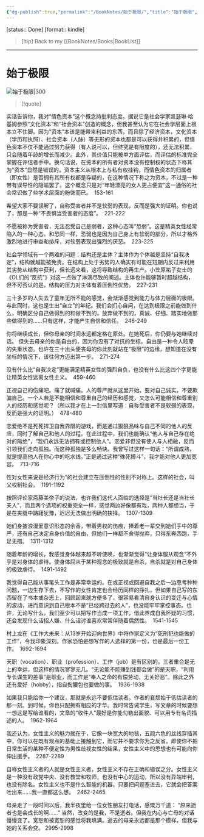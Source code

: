 ```yaml
---
{"dg-publish":true,"permalink":"/BookNotes/始于极限/","title":"始于极限","noteIcon":""}
---
```


[status:: Done]
[format:: kindle]

>[!tip] Back to my [[BookNotes/Books\|BookList]]

---
# 始于极限

![始于极限|300](https://img9.doubanio.com/view/subject/l/public/s34300626.jpg)

>[!quote]


实话告诉你，我对“情色资本”这个概念持批判态度。据说它是社会学家凯瑟琳·哈基姆参照“文化资本”和“社会资本”创造的概念，但我甚至认为它在社会学层面上根本立不住脚。因为“资本”本该是能带来利益的东西，而且除了经济资本，文化资本（学历和执照）、社会资本（人脉）等无形的资本也都是可以获得并积累的，但情色资本不仅不能通过努力获得（有人说可以，但终究是有限度的），还无法积累，只会随着年龄的增长而减少。此外，其价值只能被单方面评估，而评估的标准完全掌握在评估者手中。换句话说，在资本的所有者对资本没有控制权的状态下称其为“资本”显然是错误的。资本主义从根本上与私有权挂钩，而情色资本的归属者（即女性）是否拥有其所有权都是存疑的，在这种情况下称之为资本，不过是一种带有误导性的隐喻罢了。这个概念只是对“年轻漂亮的女人更占便宜”这一通俗的社会常识做了些学术层面的粉饰而已。
 153-161   

希望大家不要误解了，自称受害者并不是软弱的表现，反而是强大的证明。你也说了，那是一种“不畏惧当受害者的态度”。
 221-222   

不愿被称为受害者，无法忍受自己是弱者，这种心态叫“恐弱”。这是精英女性经常陷入的一种心态。和恐同一样，恐弱也是因为自己身上有软弱的部分，所以才格外激烈地进行审查和排斥，对软弱表现出强烈的厌恶。
 223-225   

社会学领域有一个两难的问题：结构还是主体？主体作为个体越是坚持“自我决定”，结构就越能被免责。在结构上处于劣势的人确实有可能在短期内反过来利用其劣势从结构中获利，但长远来看，这将导致结构的再生产。小笠原祐子女士的《OL们的“反抗”》对这一点做了淋漓尽致的阐述。主体也许能够暂时超越结构，但不可否认的是，结构的压力对主体有着压倒性优势。
 227-231   

三十多岁的人失去了童年无所不能的感觉，会渐渐感觉到能力与体力层面的极限。与此同时，这也是生出“自立”的年纪。我们会扪心自问，在达到极限之前能做到什么，明确区分自己做得到的和做不到的，放弃做不到的，真诚、仔细、踏实地做那些做得到的……只有这样，才能产生自信和信任。
 246-249   

你将继续成长，但你母亲的时间永远都定格在原处。在她死后，你仍要与她继续对话。 但失去母亲的你是自由的，因为你没有了对抗的坐标。自由是一种令人眩晕的失重状态。也许在三十出头便丧母的你此刻就站在“极限”的边缘，想知道在没有坐标的情况下，该往何方迈出第一步。
 271-274   

没有什么比“自我决定”更能满足精英女性的强烈自负，也没有什么比这四个字更能让精英女性远离女性主义。
 459-460   

正视自己的伤痛吧。痛了就喊痛。人的尊严就从这里开始。要对自己诚实，不要欺骗自己。一个人若是不能相信和尊重自己的经历和感觉，又怎么可能相信和尊重别人的经历和感觉呢？（所以我才在上一封信里写道：自称受害者不是软弱的表现，反而是强大的证明。）
 478-480   

恋爱绝不是死死捍卫自我界限的游戏，而是通过狠狠品味与自己不同的他人的反应，同时了解自己和他人的过程。在此过程中，我们也能确认“他人与自己存在绝对的隔绝”，“我们永远无法拥有或控制他人”。恋爱非但没有使人与人相融，反而引领我们走向孤独。而这种孤独是多么畅快。我曾写过这样一句话：“所谓成熟，就是提高他人在你心中的吃水线。”正是通过这种“殊死搏斗”，我才能对他人更加宽容。
 713-716   

性对女性来说是经济行为”的社会建立在压倒性的性别不对称上。这样的社会，叫父权制社会。
 1191-1192   

按照评论家斋藤美奈子的说法，也许我们这代人面临的选择是“当社长还是当社长夫人”，而且两个选项的权重完全一样，感觉两边好像都有戏，两种人都想当，于是在夹缝中踌躇犹豫，迟迟无法做出明确的抉择。
 1307-1309   

她们身披浪漫爱意识形态的余香，带着男权的伤痕，捧着老一辈交到她们手中的尊严，还有自己决定自身价值的自由，但她们一样都不舍得抛弃，只得东奔西跑，手足无措。
 1311-1312   

随着年龄的增长，我感觉身体越来越不听使唤，也渐渐觉得“让身体服从观念”不外乎是对身体的虐待。使身体屈从于某种观念的极致就是自杀，自杀就是对自己身体的极致虐待。
 1491-1492   

我觉得自己能从事笔头工作是非常幸运的。在或正视或回避自我之后一边思考种种问题，一边生存下去，不写作的女性肯定也会经历同样的挣扎，但如果自己写的东西留在了书本或杂志上，回顾起来就方便多了，很容易看清自身认识的变迁与心情的波动，进而意识到自己根本不是“已经跨过去的人”，也没能牢牢掌控事态。也许，无论写什么，我们至少可以把写作当成一项工作，借此养成自我怀疑的习惯，还会发现什么话招人嫌、什么话讨谁喜欢常常伴随着偶然性。
 1541-1545   

村上龙在《工作大未来：从13岁开始迎向世界》中将作家定义为“死刑犯也能做的工作”，令我印象深刻。作家恐怕是想写作的人选择的第一份，也是最后一份工作。
 1692-1694   

天职（vocation）、职业（profession）、工作（job）是有区别的。三者重合是无上的幸运，但这样的情况寥寥无几。“无论能不能赚到钱都会做”的是天职，“利用专长谋生的差事”是职业，而工作是“奉人之命的有偿劳动，无关好恶”。除此之外还有爱好（hobby），指自掏腰包也要做的事。
 1936-1938   

如果我只能给你一个建议，那就是永远不要低估读者。作者的衰颓始于低估读者的那一刻。到时候，你也只配拥有相应的才华。我时常告诫学生，写文章的时候要想一想这是写给谁看的，文章的“收件人”最好是你能勾勒出面貌、可以用专有名词描述的人。
 1962-1964   

我还认为，女性主义的魅力就在于，它像一块宽大的地毯，五颜六色的丝线穿插其中，你可以在既有观点的基础上接触到它，而它并不要求你为之反省。即使你不把日常生活的某种不便定性为男性歧视女性的结果，女性主义中的思想也有可能向你伸出援手。
 2287-2289   

自称女性主义者的人就是女性主义者，女性主义不存在正确和错误之分。女性主义是一种没有政党中央、没有教堂和牧师，也没有中心的运动，所以没有异端审判，也没有除名。女性主义也不是什么智能的机器，只要把问题塞进去，它就会把答案吐出来……我一直都这么想。
 2462-2465   

母亲走了一段时间以后，我半夜里给一位女性朋友打电话，感慨万千道： “原来逝者也是会成长的啊……” 当然，改变的是我，不是逝者。但我在内心与亡母的对话慢慢变了。宽恕和被宽恕的感觉将我填满。逝去的母亲永远都是那个模样，但我与她的关系会变。
2995-2998 